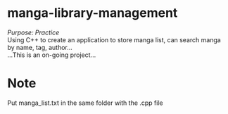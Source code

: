 # manga-library-management
*Purpose: Practice*<br>
Using C++ to create an application to store manga list, can search manga by name, tag, author...<br>
...This is an on-going project...<br>
# Note
Put manga_list.txt in the same folder with the .cpp file
